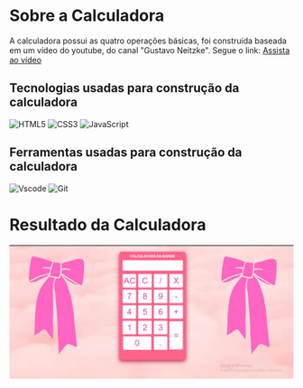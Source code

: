 # **Sobre a Calculadora**

A calculadora possui as quatro operações básicas, foi construída baseada em um vídeo do youtube, do canal "Gustavo Neitzke". Segue o link:
[Assista ao vídeo](https://youtu.be/42TShjXR0m0?si=4Y3anRwFY8l-ekB-)


## Tecnologias usadas para construção da calculadora

![HTML5](https://img.shields.io/badge/HTML5-E34F26?style=for-the-badge&logo=html5&logoColor=white)
![CSS3](https://img.shields.io/badge/CSS3-1572B6?style=for-the-badge&logo=css3&logoColor=white)
![JavaScript](https://img.shields.io/badge/JavaScript-F7DF1E?style=for-the-badge&logo=javascript&logoColor=black)

## Ferramentas usadas para construção da calculadora 

![Vscode](https://img.shields.io/badge/Vscode-007ACC?style=for-the-badge&logo=visual-studio-code&logoColor=white)
![Git](https://img.shields.io/badge/GIT-E44C30?style=for-the-badge&logo=git&logoColor=white)

# **Resultado da Calculadora**

<div>
  <img src="calculadora-resultado.png">
</div>
